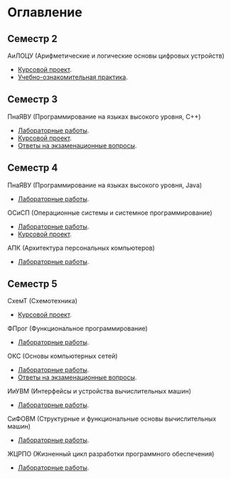 # Оглавление

## Семестр 2

АиЛОЦУ (Арифметические и логические основы цифровых устройств)
- [Курсовой проект](https://github.com/Qurcaivel/BSUIR/tree/master/2-ALFoDD/Coursework).
- [Учебно-ознакомительная практика](https://github.com/Qurcaivel/BSUIR/tree/master/2-ALFoDD/Individual).

## Семестр 3

ПнаЯВУ (Программирование на языках высокого уровня, C++)
- [Лабораторные работы](https://github.com/Qurcaivel/BSUIR/tree/master/3-PiHLL/Common).
- [Курсовой проект](https://github.com/Qurcaivel/BSUIR/tree/master/3-PiHLL/Coursework).
- [Ответы на экзаменационные вопросы](https://github.com/Qurcaivel/BSUIR/tree/master/3-PiHLL/Exam-answers).

## Семестр 4

ПнаЯВУ (Программирование на языках высокого уровня, Java)
- [Лабораторные работы](https://github.com/Qurcaivel/BSUIR/tree/master/4-PiHLL/Common).

ОСиСП (Операционные системы и системное программирование)
- [Лабораторные работы](https://github.com/Qurcaivel/BSUIR/tree/master/4-OSaSP/Common).
- [Курсовой проект](https://github.com/Qurcaivel/BSUIR/tree/master/4-OSaSP/Coursework).

АПК (Архитектура персональных компьютеров)
- [Лабораторные работы](https://github.com/Qurcaivel/BSUIR/tree/master/4-PCA/Common).

## Семестр 5

СхемТ (Схемотехника)
- [Курсовой проект](https://github.com/onehava/BSUIR/tree/master/5-Electronics/Coursework).

ФПрог (Функциональное программирование)
- [Лабораторные работы](https://github.com/onehava/BSUIR/tree/master/5-FP/Common).

ОКС (Основы компьютерных сетей)
- [Лабораторные работы](https://github.com/onehava/BSUIR/tree/master/5-FoCN/Common).
- [Ответы на экзаменационные вопросы](https://github.com/onehava/BSUIR/tree/master/5-FoCN/Exam-answers).

ИиУВМ (Интерфейсы и устройства вычислительных машин)
- [Лабораторные работы](https://github.com/onehava/BSUIR/tree/master/5-IaDoC/Common).

СиФОВМ (Структурные и функциональные основы вычислительных машин)
- [Лабораторные работы](https://github.com/onehava/BSUIR/tree/master/5-SaFFoC/Common).

ЖЦРПО (Жизненный цикл разработки программного обеспечения)
- [Лабораторные работы](https://github.com/onehava/BSUIR/tree/master/5-SDLC/Common).
